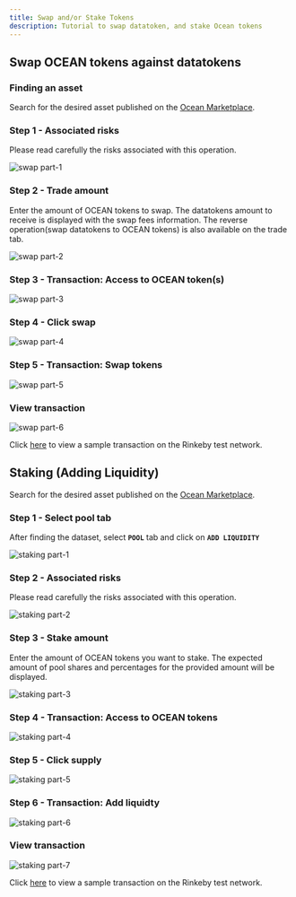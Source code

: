 ```yaml
---
title: Swap and/or Stake Tokens
description: Tutorial to swap datatoken, and stake Ocean tokens
---
```


## Swap OCEAN tokens against datatokens

### Finding an asset

Search for the desired asset published on the <a href="https://v4.market.oceanprotocol.com/" target="_blank">Ocean Marketplace</a>.

### Step 1 - Associated risks

Please read carefully the risks associated with this operation.

![swap part-1](images/marketplace/Swap-1.png 'Associated risks')

### Step 2 - Trade amount

Enter the amount of OCEAN tokens to swap. The datatokens amount to receive is displayed with the swap fees information. The reverse operation(swap datatokens to OCEAN tokens) is also available on the trade tab.

![swap part-2](images/marketplace/Swap-2.png 'Amount of OCEANs to swap')

### Step 3 - Transaction: Access to OCEAN token(s)

![swap part-3](images/marketplace/Swap-3.png 'Transaction: Approve spend limit')

### Step 4 - Click swap

![swap part-4](images/marketplace/Swap-4.png 'Click swap tokens')

### Step 5 - Transaction: Swap tokens

![swap part-5](images/marketplace/Swap-5.png 'Transaction: Swap tokens')

### View transaction

![swap part-6](images/marketplace/Swap-6.png 'View transaction')

Click <a href="https://rinkeby.etherscan.io//tx/0x2f98479adafa93eedbdff8a90a41d760a42290c961dd6aa2b9e09170665adc23" target="_blank">here</a> to view a sample transaction on the Rinkeby test network.

## Staking (Adding Liquidity)

Search for the desired asset published on the <a href="https://v4.market.oceanprotocol.com/" target="_blank">Ocean Marketplace</a>.

### Step 1 - Select pool tab

After finding the dataset, select **`POOL`** tab and click on **`ADD LIQUIDITY`**

![staking part-1](images/marketplace/Staking-1.png 'POOL tab')

### Step 2 - Associated risks

Please read carefully the risks associated with this operation.

![staking part-2](images/marketplace/Staking-2.png 'Associated risks')

### Step 3 - Stake amount

Enter the amount of OCEAN tokens you want to stake. The expected amount of pool shares and percentages for the provided amount will be displayed.

![staking part-3](images/marketplace/Staking-3.png 'Stake amount')

### Step 4 - Transaction: Access to OCEAN tokens

![staking part-4](images/marketplace/Staking-4.png 'Transaction: Approve spend limit')

### Step 5 - Click supply

![staking part-5](images/marketplace/Staking-5.png 'SUPPLY liquidity')

### Step 6 - Transaction: Add liquidty

![staking part-6](images/marketplace/Staking-6.png 'Transaction: Add liquidity')

### View transaction

![staking part-7](images/marketplace/Staking-7.png 'View transaction')

Click <a href="https://rinkeby.etherscan.io//tx/0x719b8627e5deb51af21184db7c6747bf5141782ba3e8fe5358f5a15ba67b594b" target="_blank">here</a> to view a sample transaction on the Rinkeby test network.

